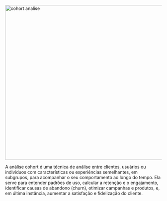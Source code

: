 <img width="941" height="496" alt="cohort analise" src="https://github.com/user-attachments/assets/43b794b2-2441-440b-84a8-fdead3438fa0" />

A análise cohort é uma técnica de análise entre clientes, usuários ou indivíduos com características ou experiências semelhantes, em subgrupos, para acompanhar o seu comportamento ao longo do tempo. Ela serve para entender padrões de uso, calcular a retenção e o engajamento, identificar causas de abandono (churn), otimizar campanhas e produtos, e, em última instância, aumentar a satisfação e fidelização do cliente. 


